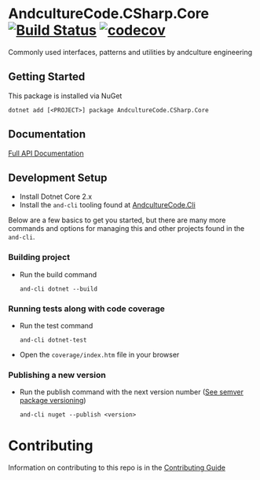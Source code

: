 # AndcultureCode.CSharp.Core [![Build Status](https://travis-ci.org/AndcultureCode/AndcultureCode.CSharp.Core.svg?branch=master)](https://travis-ci.org/AndcultureCode/AndcultureCode.CSharp.Core) [![codecov](https://codecov.io/gh/AndcultureCode/AndcultureCode.CSharp.Core/branch/master/graph/badge.svg)](https://codecov.io/gh/AndcultureCode/AndcultureCode.CSharp.Core)
Commonly used interfaces, patterns and utilities by andculture engineering

## Getting Started
This package is installed via NuGet
```
dotnet add [<PROJECT>] package AndcultureCode.CSharp.Core
```

## Documentation

[Full API Documentation](src/AndcultureCode.CSharp.Core/AndcultureCode.CSharp.Core.md)


## Development Setup

* Install Dotnet Core 2.x
* Install the `and-cli` tooling found at [AndcultureCode.Cli](https://github.com/AndcultureCode/AndcultureCode.Cli)

Below are a few basics to get you started, but there are many more commands and options for managing this and other projects found in the `and-cli`.

### Building project
* Run the build command
    ```
    and-cli dotnet --build
    ```

### Running tests along with code coverage
* Run the test command
    ```
    and-cli dotnet-test
    ```
* Open the `coverage/index.htm` file in your browser

### Publishing a new version
* Run the publish command with the next version number ([See semver package versioning](https://docs.microsoft.com/en-us/nuget/concepts/package-versioning))
    ```
    and-cli nuget --publish <version>
    ```


Contributing
======

Information on contributing to this repo is in the [Contributing Guide](CONTRIBUTING.md)